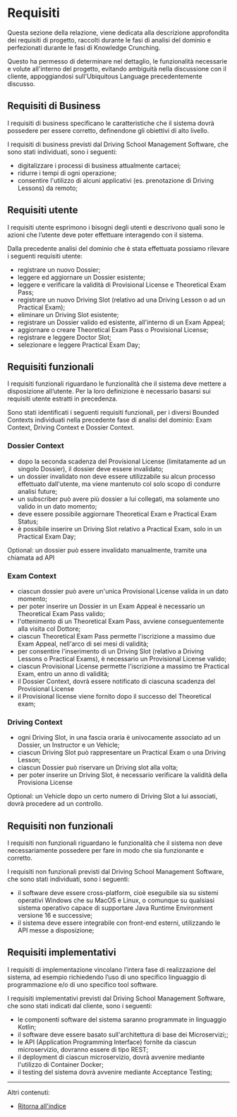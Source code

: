 # Requisiti

Questa sezione della relazione, viene dedicata alla descrizione approfondita dei requisiti di progetto, raccolti durante le fasi di analisi del dominio e perfezionati durante le fasi di Knowledge Crunching.

Questo ha permesso di determinare nel dettaglio, le funzionalità necessarie e volute all'interno del progetto, evitando ambiguità nella discussione con il cliente, appoggiandosi sull'Ubiquitous Language precedentemente discusso.

## Requisiti di Business
I requisiti di business specificano le caratteristiche che il sistema dovrà possedere per essere corretto, definendone gli obiettivi di alto livello.

I requisiti di business previsti dal Driving School Management Software, che sono stati individuati, sono i seguenti:
- digitalizzare i processi di business attualmente cartacei;
- ridurre i tempi di ogni operazione;
- consentire l'utilizzo di alcuni applicativi (es. prenotazione di Driving Lessons) da remoto;

## Requisiti utente
I requisiti utente esprimono i bisogni degli utenti e descrivono quali sono le azioni che l’utente deve poter effettuare interagendo con il sistema.

Dalla precedente analisi del dominio che è stata effettuata possiamo rilevare i seguenti requisiti utente:
- registrare un nuovo Dossier;
- leggere ed aggiornare un Dossier esistente;
- leggere e verificare la validità di Provisional License e Theoretical Exam Pass;
- registrare un nuovo Driving Slot (relativo ad una Driving Lesson o ad un Practical Exam);
- eliminare un Driving Slot esistente;
- registrare un Dossier valido ed esistente, all'interno di un Exam Appeal;
- aggiornare o creare Theoretical Exam Pass o Provisional License;
- registrare e leggere Doctor Slot;
- selezionare e leggere Practical Exam Day;

## Requisiti funzionali
I requisiti funzionali riguardano le funzionalità che il sistema deve mettere a disposizione all’utente. Per la loro definizione è necessario basarsi sui requisiti utente estratti in precedenza.

Sono stati identificati i seguenti requisiti funzionali, per i diversi Bounded Contexts individuati nella precedente fase di analisi del dominio: Exam Context, Driving Context e Dossier Context.

### Dossier Context
- dopo la seconda scadenza del Provisional License (limitatamente ad un singolo Dossier), il dossier deve essere invalidato;
- un dossier invalidato non deve essere utilizzabile su alcun processo effettuato dall'utente, ma viene mantenuto col solo scopo di condurre analisi future;
- un subscriber può avere più dossier a lui collegati, ma solamente uno valido in un dato momento;
- deve essere possibile aggiornare Theoretical Exam e Practical Exam Status;
- è possibile inserire un Driving Slot relativo a Practical Exam, solo in un Practical Exam Day;

Optional: un dossier può essere invalidato manualmente, tramite una chiamata ad API

### Exam Context
- ciascun dossier può avere un'unica Provisional License valida in un dato momento;
- per poter inserire un Dossier in un Exam Appeal è necessario un Theoretical Exam Pass valido;
- l'ottenimento di un Theoretical Exam Pass, avviene conseguentemente alla visita col Dottore;
- ciascun Theoretical Exam Pass permette l'iscrizione a massimo due Exam Appeal, nell'arco di sei mesi di validità;
- per consentire l'inserimento di un Driving Slot (relativo a Driving Lessons o Practical Exams), è necessario un Provisional License valido;
- ciascun Provisional License permette l'iscrizione a massimo tre Practical Exam, entro un anno di validità;
- il Dossier Context, dovrà essere notificato di ciascuna scadenza del Provisional License
- il Provisional license viene fornito dopo il successo del Theoretical exam;

### Driving Context
- ogni Driving Slot, in una fascia oraria è univocamente associato ad un Dossier, un Instructor e un Vehicle;
- ciascun Driving Slot può rappresentare un Practical Exam o una Driving Lesson;
- ciascun Dossier può riservare un Driving slot alla volta;
- per poter inserire un Driving Slot, è necessario verificare la validità della Provisiona License

Optional: un Vehicle dopo un certo numero di Driving Slot a lui associati, dovrà procedere ad un controllo.

## Requisiti non funzionali
I requisiti non funzionali riguardano le funzionalità che il sistema non deve necessariamente possedere per fare in modo che sia funzionante e corretto.

I requisiti non funzionali previsti dal Driving School Management Software, che sono stati individuati, sono i seguenti:
- il software deve essere cross-platform, cioè eseguibile sia su sistemi operativi Windows che su MacOS e Linux, o comunque su qualsiasi sistema operativo capace di supportare Java Runtime Environment versione 16 e successive;
- il sistema deve essere integrabile con front-end esterni, utilizzando le API messe a disposizione;

## Requisiti implementativi
I requisiti di implementazione vincolano l’intera fase di realizzazione del sistema, ad esempio richiedendo l’uso di uno specifico linguaggio di programmazione e/o di uno specifico tool software.

I requisiti implementativi previsti dal Driving School Management Software, che sono stati indicati dal cliente, sono i seguenti:
- le componenti software del sistema saranno programmate in linguaggio Kotlin;
- il software deve essere basato sull'architettura di base dei Microservizi;;
- le API (Application Programming Interface) fornite da ciascun microservizio, dovranno essere di tipo REST;
- il deployment di ciascun microservizio, dovrà avvenire mediante l'utilizzo di Container Docker;
- il testing del sistema dovrà avvenire mediante Acceptance Testing;

---
Altri contenuti:
- [Ritorna all'indice](../../Index.md)